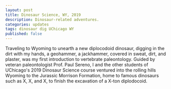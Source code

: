 ```yaml
---
layout: post
title: Dinosaur Science, WY, 2019
description: Dinosaur-related adventures.
categories: updates
tags: dinosaur dig UChicago WY
published: false
---
```


Traveling to Wyoming to unearth a new diplocodoid dinosaur, digging in the dirt with my hands, a geohammer, a jackhammer, covered in sweat, dirt, and plaster, was my first introduction to vertebrate paleontology. Guided by veteran paleontologist Prof. Paul Sereno, I and the other students of UChicago's 2019 Dinosaur Science course ventured into the rolling hills Wyoming to the Jurassic Morrison Formation, home to famous dinosaurs such as X, X, and X, to finish the excavation of a X-ton diplodocoid. 
